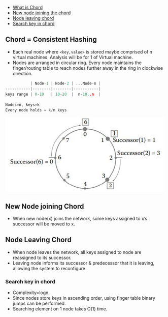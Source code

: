 - [What is Chord](#what)
- [New node joining the chord](#new)
- [Node leaving chord](#leave)
- [Search key in chord](#search)

<a name=what></a>
## Chord = Consistent Hashing
- Each real node where `<key,value>` is stored maybe comprised of n virtual machines. Analysis will be for 1 of Virtual machine.
- Nodes are arranged in circular ring. Every node maintains the finger/routing table to reach nodes further away in the ring in clockwise direction.
```c
           | Node-1 | Node-2 | ...Node-n |
-----------|--------|--------|-----------|
keys range | 0-10   | 10-20  |  n-10..n  |

Nodes=n, keys=k
Every node holds = k/n keys
```

<img src=chord-dht.JPG width=500/>

<a name=new></a>
## New Node joining Chord
- When new node(x) joins the network, some keys assigned to x’s successor will be moved to x. 

<a name=leave></a>
## Node Leaving Chord
- When node leaves the network, all keys assigned to node are reassigned to its successor.
- Leaving node informs its successor & predecessor that it is leaving, allowing the system to reconfigure.

<a name=search></a>
### Search key in chord
- Complexity=logn. 
- Since nodes store keys in ascending order, using finger table binary jumps can be performed.
- Searching element on 1 node takes O(1) time.

